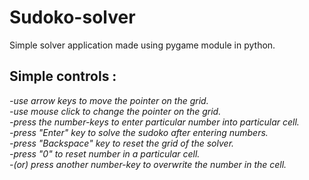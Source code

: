 # Sudoko-solver
Simple solver application made using pygame module in python.  
## Simple controls :
*-use arrow keys to move the pointer on the grid.  
-use mouse click to change the pointer on the grid.  
-press the number-keys to enter particular number into particular cell.  
-press "Enter" key to solve the sudoko after entering numbers.  
-press "Backspace" key to reset the grid of the solver.  
-press "0" to reset number in a particular cell.  
-(or) press another number-key to overwrite the number in the cell.*
